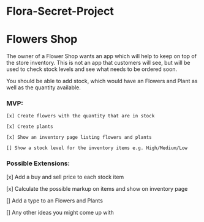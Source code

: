 # Flora-Secret-Project

# Flowers Shop

The owner of a Flower Shop wants an app which will help to keep on top of the store inventory. This is not an app that customers will see, but will be used to check stock levels and see what needs to be ordered soon.

You should be able to add stock, which would have an Flowers and Plant as well as the quantity available.

### MVP:
```
[x] Create flowers with the quantity that are in stock

[x] Create plants

[x] Show an inventory page listing flowers and plants

[] Show a stock level for the inventory items e.g. High/Medium/Low
```

### Possible Extensions:

[x] Add a buy and sell price to each stock item

[x] Calculate the possible markup on items and show on inventory page

[] Add a type to an Flowers and Plants

[] Any other ideas you might come up with
